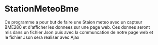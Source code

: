 # StationMeteoBme
 Ce programme a pour but de faire une Staion meteo avec un capteur BME280 et d'afficher les donnees sur une page web. Ces donnes seront mis dans un fichier Json puis avec la communcation de notre page web et le fichier Json sera realiser avec Ajax  
